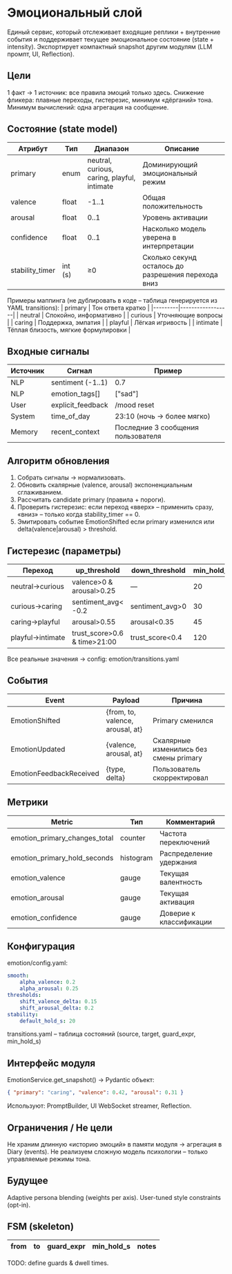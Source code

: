 ﻿# Эмоциональный слой

Единый сервис, который отслеживает входящие реплики + внутренние события и поддерживает текущее эмоциональное состояние (state + intensity). Экспортирует компактный snapshot другим модулям (LLM промпт, UI, Reflection).

## Цели
1 факт → 1 источник: все правила эмоций только здесь.
Снижение фликера: плавные переходы, гистерезис, минимум «дёрганий» тона.
Минимум вычислений: одна агрегация на сообщение.

## Состояние (state model)
| Атрибут | Тип | Диапазон | Описание |
|---------|-----|----------|----------|
| primary | enum | neutral, curious, caring, playful, intimate | Доминирующий эмоциональный режим |
| valence | float | -1..1 | Общая положительность |
| arousal | float | 0..1 | Уровень активации |
| confidence | float | 0..1 | Насколько модель уверена в интерпретации |
| stability_timer | int (s) | ≥0 | Сколько секунд осталось до разрешения перехода вниз |

Примеры маппинга (не дублировать в коде – таблица генерируется из YAML transitions):
| primary | Тон ответа кратко |
|---------|------------------|
| neutral | Спокойно, информативно |
| curious | Уточняющие вопросы |
| caring | Поддержка, эмпатия |
| playful | Лёгкая игривость |
| intimate | Тёплая близость, мягкие формулировки |

## Входные сигналы
| Источник | Сигнал | Пример |
|----------|--------|--------|
| NLP | sentiment (-1..1) | 0.7 |
| NLP | emotion_tags[] | ["sad"] |
| User | explicit_feedback | /mood reset |
| System | time_of_day | 23:10 (ночь → более мягко) |
| Memory | recent_context | Последние 3 сообщения пользователя |

## Алгоритм обновления
1. Собрать сигналы → нормализовать.
2. Обновить скалярные (valence, arousal) экспоненциальным сглаживанием.
3. Рассчитать candidate primary (правила + пороги).
4. Проверить гистерезис: если переход «вверх» – применить сразу, «вниз» – только когда stability_timer == 0.
5. Эмитировать событие EmotionShifted если primary изменился или delta(valence|arousal) > threshold.

## Гистерезис (параметры)
| Переход | up_threshold | down_threshold | min_hold_s |
|---------|--------------|----------------|------------|
| neutral→curious | valence>0 & arousal>0.25 | — | 20 |
| curious→caring | sentiment_avg< -0.2 | sentiment_avg>0 | 30 |
| caring→playful | arousal>0.55 | arousal<0.35 | 45 |
| playful→intimate | trust_score>0.6 & time>21:00 | trust_score<0.4 | 120 |

Все реальные значения → config: emotion/transitions.yaml

## События
| Event | Payload | Причина |
|-------|---------|---------|
| EmotionShifted | {from, to, valence, arousal, at} | Primary сменился |
| EmotionUpdated | {valence, arousal, at} | Скалярные изменились без смены primary |
| EmotionFeedbackReceived | {type, delta} | Пользователь скорректировал |

## Метрики
| Metric | Тип | Комментарий |
|--------|-----|-------------|
| emotion_primary_changes_total | counter | Частота переключений |
| emotion_primary_hold_seconds | histogram | Распределение удержания |
| emotion_valence | gauge | Текущая валентность |
| emotion_arousal | gauge | Текущая активация |
| emotion_confidence | gauge | Доверие к классификации |

## Конфигурация
emotion/config.yaml:
```yaml
smooth:
	alpha_valence: 0.2
	alpha_arousal: 0.25
thresholds:
	shift_valence_delta: 0.15
	shift_arousal_delta: 0.2
stability:
	default_hold_s: 20
```

transitions.yaml – таблица состояний (source, target, guard_expr, min_hold_s)

## Интерфейс модуля
EmotionService.get_snapshot() → Pydantic объект:
```json
{ "primary": "caring", "valence": 0.42, "arousal": 0.31 }
```
Используют: PromptBuilder, UI WebSocket streamer, Reflection.

## Ограничения / Не цели
Не храним длинную «историю эмоций» в памяти модуля → агрегация в Diary (events).
Не реализуем сложную модель психологии – только управляемые режимы тона.

## Будущее
Adaptive persona blending (weights per axis). 
User-tuned style constraints (opt-in).

## FSM (skeleton)

| from | to | guard_expr | min_hold_s | notes |
|------|----|-----------|-----------|-------|

TODO: define guards & dwell times.
